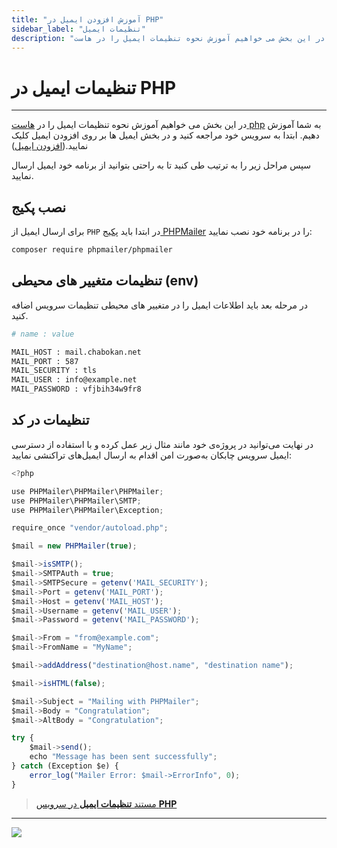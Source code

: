 ```yaml
---
title: "آموزش افزودن ایمیل در PHP"
sidebar_label: "تنظیمات ایمیل"
description: "در این بخش می خواهیم آموزش نحوه تنظیمات ایمیل را در هاست php به شما آموزش دهیم."
---
```


# تنظیمات ایمیل در PHP
---

در این بخش می خواهیم آموزش نحوه تنظیمات ایمیل را در [هاست php](https://chabokan.net/cloud-hosting/php/) به شما آموزش دهیم. ابتدا به سرویس خود مراجعه کنید و در بخش ایمیل ها بر روی افزودن ایمیل کلیک نمایید.([افزودن ایمیل](https://docs.chabokan.net/features/email/add-email/))

سپس مراحل زیر را به ترتیب طی کنید تا به راحتی بتوانید از برنامه خود ایمیل ارسال نمایید.

## نصب پکیج

برای ارسال ایمیل از `PHP` در ابتدا باید [پکیج PHPMailer](https://github.com/PHPMailer/PHPMailer)  را در برنامه خود نصب نمایید:

```bash
composer require phpmailer/phpmailer
```

## تنظیمات متغییر های محیطی (env)

در مرحله بعد باید اطلاعات ایمیل را در متغییر های محیطی تنظیمات سرویس اضافه کنید.

```bash
# name : value

MAIL_HOST : mail.chabokan.net
MAIL_PORT : 587
MAIL_SECURITY : tls
MAIL_USER : info@example.net
MAIL_PASSWORD : vfjbih34w9fr8
```

## تنظیمات در کد

در نهایت می‌توانید در پروژه‌ی خود مانند مثال زیر عمل کرده و با استفاده از دسترسی ایمیل سرویس چابکان به‌صورت امن اقدام به ارسال ایمیل‌های تراکنشی نمایید:

```javascript
<?php

use PHPMailer\PHPMailer\PHPMailer;
use PHPMailer\PHPMailer\SMTP;
use PHPMailer\PHPMailer\Exception;

require_once "vendor/autoload.php";

$mail = new PHPMailer(true);

$mail->isSMTP();
$mail->SMTPAuth = true;
$mail->SMTPSecure = getenv('MAIL_SECURITY');
$mail->Port = getenv('MAIL_PORT');
$mail->Host = getenv('MAIL_HOST');
$mail->Username = getenv('MAIL_USER');
$mail->Password = getenv('MAIL_PASSWORD');

$mail->From = "from@example.com";
$mail->FromName = "MyName";

$mail->addAddress("destination@host.name", "destination name");

$mail->isHTML(false);

$mail->Subject = "Mailing with PHPMailer";
$mail->Body = "Congratulation";
$mail->AltBody = "Congratulation";

try {
    $mail->send();
    echo "Message has been sent successfully";
} catch (Exception $e) {
    error_log("Mailer Error: $mail->ErrorInfo", 0);
}
```

> [مستند **تنظیمات ایمیل** در سرویس **PHP**](https://github.com/PHPMailer/PHPMailer/blob/master/README.md)

---
<a href="https://hub.chabokan.net/fa/services/create/php" ><img src="https://s1.chabokan.net/docs/images/php-banner.png" /></a>